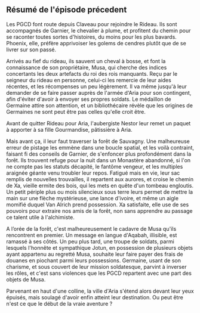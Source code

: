 ## Résumé de l'épisode précedent

Les PGCD font route depuis Claveau pour rejoindre le Rideau. Ils sont accompagnés de Garnier, le chevalier à plume, et profitent du chemin pour se raconter toutes sortes d'histoires, du moins pour les plus bavards. Phoenix, elle, préfère apprivoiser les golems de cendres plutôt que de se livrer sur son passé.

Arrivés au fief du rideau, ils sauvent un cheval à bosse, et font la connaissance de son propriétaire, Musa, qui cherche des indices concertants les deux artefacts du roi des rois manquants.
Reçu par le seigneur du rideau en personne, celui-ci les remercie de leur aides récentes, et les récompenses un peu légèrement. Il va même jusqu'à leur demander de se faire passer auprès de l'armée d'Aria pour son contingent, afin d'éviter d'avoir à envoyer ses propres soldats.
Le médaillon de Germaine attire son attention, et un bibliothécaire révèle que les origines de Germaines ne sont peut être pas celles qu'elle croit être.

Avant de quitter Rideau pour Aria, l'aubergiste Nestor leur remet un paquet à apporter à sa fille Gourmandise, pâtissière à Aria.

Mais avant ça, il leur faut traverser la forêt de Sauvagny. Une malheureuse erreur de pistage les emmène dans une boucle spatial, et les voilà contraint, faisant fi des conseils de Garnier, de s'enfoncer plus profondément dans la forêt.
Ils trouvent refuge pour la nuit dans un Monastère abandonné, si l'on ne compte pas les statuts décapité, le fantôme vengeur, et les multiples araignée géante venu troubler leur repos.
Fatigué mais en vie, leur sac remplis de nouvelles trouvailles, il repartent aux aurores, et croise le chemin de Xa, vieille ermite des bois, qui les mets en quête d'un tombeau engloutis.
Un petit périple plus ou mois silencieux sous terre leurs permet de mettre la main sur une flèche mystérieuse, une lance d'ivoire, et même un aigle momifié duquel Van Alrich prend possession.
Xa satisfaite, elle use de ses pouvoirs pour extraire nos amis de la forêt, non sans apprendre au passage ce talent utile à l'alchimiste.

A l’orée de la forêt, c'est malheureusement le cadavre de Musa qu'ils rencontrent en premier.
Un message en langue d'Aqabah, illisible, est ramassé à ses côtés.
Un peu plus tard, une troupe de soldats, parmi lesquels l'honnête et sympathique Jotun, en possession de plusieurs objets ayant appartenu au regretté Musa, souhaite leur faire payer des frais de douanes en piochant parmi leurs possessions. Germaine, usant de son charisme, et sous couvert de leur mission soldatesque, parvint à inverser les rôles, et c'est sans violences que les PGCD repartent avec une part des objets de Musa.

Parvenant en haut d'une colline, la ville d'Aria s'étend alors devant leur yeux épuisés, mais soulagé d'avoir enfin atteint leur destination. Ou peut être n'est ce que le début de la vraie aventure ?